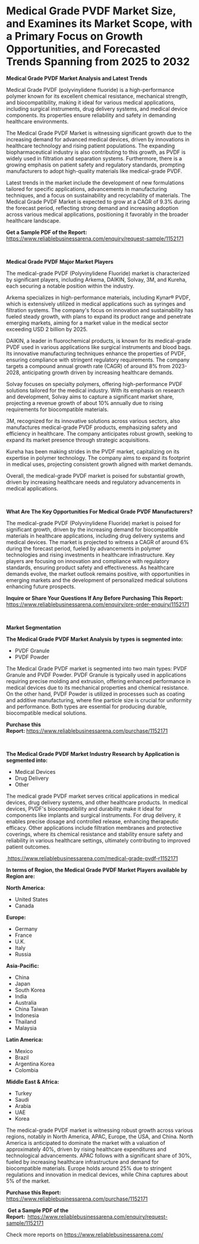 <p><h1>Medical Grade PVDF Market Size, and Examines its Market Scope, with a Primary Focus on Growth Opportunities, and Forecasted Trends Spanning from 2025 to 2032</h1></p><p><strong>Medical Grade PVDF Market Analysis and Latest Trends</strong></p>
<p><p>Medical Grade PVDF (polyvinylidene fluoride) is a high-performance polymer known for its excellent chemical resistance, mechanical strength, and biocompatibility, making it ideal for various medical applications, including surgical instruments, drug delivery systems, and medical device components. Its properties ensure reliability and safety in demanding healthcare environments.</p><p>The Medical Grade PVDF Market is witnessing significant growth due to the increasing demand for advanced medical devices, driven by innovations in healthcare technology and rising patient populations. The expanding biopharmaceutical industry is also contributing to this growth, as PVDF is widely used in filtration and separation systems. Furthermore, there is a growing emphasis on patient safety and regulatory standards, prompting manufacturers to adopt high-quality materials like medical-grade PVDF.</p><p>Latest trends in the market include the development of new formulations tailored for specific applications, advancements in manufacturing techniques, and a focus on sustainability and recyclability of materials. The Medical Grade PVDF Market is expected to grow at a CAGR of 9.3% during the forecast period, reflecting strong demand and increasing adoption across various medical applications, positioning it favorably in the broader healthcare landscape.</p></p>
<p><strong>Get a Sample PDF of the Report:&nbsp;</strong> <a href="https://www.reliablebusinessarena.com/enquiry/request-sample/1152171?utm_campaign=3559&utm_medium=2&utm_source=Github&utm_content=ia&utm_term=04042025&utm_id=medical-grade-pvdf">https://www.reliablebusinessarena.com/enquiry/request-sample/1152171</a></p>
<p>&nbsp;</p>
<p><strong>Medical Grade PVDF Major Market Players</strong></p>
<p><p>The medical-grade PVDF (Polyvinylidene Fluoride) market is characterized by significant players, including Arkema, DAIKIN, Solvay, 3M, and Kureha, each securing a notable position within the industry.</p><p>Arkema specializes in high-performance materials, including Kynar® PVDF, which is extensively utilized in medical applications such as syringes and filtration systems. The company's focus on innovation and sustainability has fueled steady growth, with plans to expand its product range and penetrate emerging markets, aiming for a market value in the medical sector exceeding USD 2 billion by 2025.</p><p>DAIKIN, a leader in fluorochemical products, is known for its medical-grade PVDF used in various applications like surgical instruments and blood bags. Its innovative manufacturing techniques enhance the properties of PVDF, ensuring compliance with stringent regulatory requirements. The company targets a compound annual growth rate (CAGR) of around 8% from 2023-2028, anticipating growth driven by increasing healthcare demands.</p><p>Solvay focuses on specialty polymers, offering high-performance PVDF solutions tailored for the medical industry. With its emphasis on research and development, Solvay aims to capture a significant market share, projecting a revenue growth of about 10% annually due to rising requirements for biocompatible materials.</p><p>3M, recognized for its innovative solutions across various sectors, also manufactures medical-grade PVDF products, emphasizing safety and efficiency in healthcare. The company anticipates robust growth, seeking to expand its market presence through strategic acquisitions.</p><p>Kureha has been making strides in the PVDF market, capitalizing on its expertise in polymer technology. The company aims to expand its footprint in medical uses, projecting consistent growth aligned with market demands.</p><p>Overall, the medical-grade PVDF market is poised for substantial growth, driven by increasing healthcare needs and regulatory advancements in medical applications.</p></p>
<p>&nbsp;</p>
<p><strong>What Are The Key Opportunities For Medical Grade PVDF Manufacturers?</strong></p>
<p><p>The medical-grade PVDF (Polyvinylidene Fluoride) market is poised for significant growth, driven by the increasing demand for biocompatible materials in healthcare applications, including drug delivery systems and medical devices. The market is projected to witness a CAGR of around 6% during the forecast period, fueled by advancements in polymer technologies and rising investments in healthcare infrastructure. Key players are focusing on innovation and compliance with regulatory standards, ensuring product safety and effectiveness. As healthcare demands evolve, the market outlook remains positive, with opportunities in emerging markets and the development of personalized medical solutions enhancing future prospects.</p></p>
<p><strong>Inquire or Share Your Questions If Any Before Purchasing This Report:</strong> <a href="https://www.reliablebusinessarena.com/enquiry/pre-order-enquiry/1152171?utm_campaign=3559&utm_medium=2&utm_source=Github&utm_content=ia&utm_term=04042025&utm_id=medical-grade-pvdf">https://www.reliablebusinessarena.com/enquiry/pre-order-enquiry/1152171</a></p>
<p>&nbsp;</p>
<p><strong>Market Segmentation</strong></p>
<p><strong>The Medical Grade PVDF Market Analysis by types is segmented into:</strong></p>
<p><ul><li>PVDF Granule</li><li>PVDF Powder</li></ul></p>
<p><p>The Medical Grade PVDF market is segmented into two main types: PVDF Granule and PVDF Powder. PVDF Granule is typically used in applications requiring precise molding and extrusion, offering enhanced performance in medical devices due to its mechanical properties and chemical resistance. On the other hand, PVDF Powder is utilized in processes such as coating and additive manufacturing, where fine particle size is crucial for uniformity and performance. Both types are essential for producing durable, biocompatible medical solutions.</p></p>
<p><strong>Purchase this Report:&nbsp;</strong><a href="https://www.reliablebusinessarena.com/purchase/1152171?utm_campaign=3559&utm_medium=2&utm_source=Github&utm_content=ia&utm_term=04042025&utm_id=medical-grade-pvdf">https://www.reliablebusinessarena.com/purchase/1152171</a></p>
<p>&nbsp;</p>
<p><strong>The Medical Grade PVDF Market Industry Research by Application is segmented into:</strong></p>
<p><ul><li>Medical Devices</li><li>Drug Delivery</li><li>Other</li></ul></p>
<p><p>The medical grade PVDF market serves critical applications in medical devices, drug delivery systems, and other healthcare products. In medical devices, PVDF's biocompatibility and durability make it ideal for components like implants and surgical instruments. For drug delivery, it enables precise dosage and controlled release, enhancing therapeutic efficacy. Other applications include filtration membranes and protective coverings, where its chemical resistance and stability ensure safety and reliability in various healthcare settings, ultimately contributing to improved patient outcomes.</p></p>
<p><a href="https://www.reliablebusinessarena.com/medical-grade-pvdf-r1152171?utm_campaign=3559&utm_medium=2&utm_source=Github&utm_content=ia&utm_term=04042025&utm_id=medical-grade-pvdf">&nbsp;https://www.reliablebusinessarena.com/medical-grade-pvdf-r1152171</a></p>
<p><strong>In terms of Region, the Medical Grade PVDF Market Players available by Region are:</strong></p>
<p>
    <p> <strong> North America: </strong>
        <ul>
            <li>United States</li>
            <li>Canada</li>
        </ul>
        </p> 
    <p> <strong> Europe: </strong>
        <ul>
            <li>Germany</li>
            <li>France</li>
            <li>U.K.</li>
            <li>Italy</li>
            <li>Russia</li>
        </ul>
        </p> 
    <p> <strong> Asia-Pacific: </strong>
        <ul>
            <li>China</li>
            <li>Japan</li>
            <li>South Korea</li>
            <li>India</li>
            <li>Australia</li>
            <li>China Taiwan</li>
            <li>Indonesia</li>
            <li>Thailand</li>
            <li>Malaysia</li>
        </ul>
        </p> 
    <p> <strong> Latin America: </strong>
        <ul>
            <li>Mexico</li>
            <li>Brazil</li>
            <li>Argentina Korea</li>
            <li>Colombia</li>
        </ul>
        </p> 
    <p> <strong> Middle East & Africa: </strong>
        <ul>
            <li>Turkey</li>
            <li>Saudi</li>
            <li>Arabia</li>
            <li>UAE</li>
            <li>Korea</li>
        </ul>
    </p>
    </p>
<p><p>The medical-grade PVDF market is witnessing robust growth across various regions, notably in North America, APAC, Europe, the USA, and China. North America is anticipated to dominate the market with a valuation of approximately 40%, driven by rising healthcare expenditures and technological advancements. APAC follows with a significant share of 30%, fueled by increasing healthcare infrastructure and demand for biocompatible materials. Europe holds around 25% due to stringent regulations and innovation in medical devices, while China captures about 5% of the market.</p></p>
<p><strong>Purchase this Report: </strong><a href="https://www.reliablebusinessarena.com/purchase/1152171?utm_campaign=3559&utm_medium=2&utm_source=Github&utm_content=ia&utm_term=04042025&utm_id=medical-grade-pvdf">https://www.reliablebusinessarena.com/purchase/1152171</a></p>
<p>&nbsp;<strong>Get a Sample PDF of the Report:&nbsp;&nbsp;</strong><a href="https://www.reliablebusinessarena.com/enquiry/request-sample/1152171?utm_campaign=3559&utm_medium=2&utm_source=Github&utm_content=ia&utm_term=04042025&utm_id=medical-grade-pvdf">https://www.reliablebusinessarena.com/enquiry/request-sample/1152171</a></p>
<p><strong></strong></p>
<p>Check more reports on <a href="https://www.reliablebusinessarena.com/?utm_campaign=3559&utm_medium=2&utm_source=Github&utm_content=ia&utm_term=04042025&utm_id=medical-grade-pvdf">https://www.reliablebusinessarena.com/</a></p>
